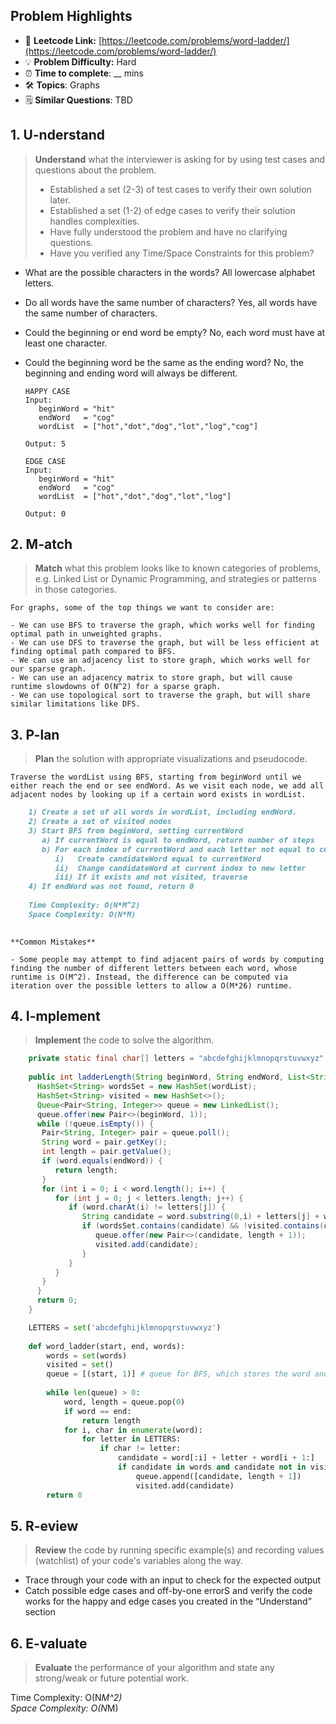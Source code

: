 ## Problem Highlights

* 🔗 **Leetcode Link:** [https://leetcode.com/problems/word-ladder/](https://leetcode.com/problems/word-ladder/)
* 💡 **Problem Difficulty:** Hard
* ⏰ **Time to complete**: __ mins
* 🛠️ **Topics**: Graphs
* 🗒️ **Similar Questions**: TBD

## 1. **U-nderstand**

> **Understand** what the interviewer is asking for by using test cases and questions about the problem.
> 
> - Established a set (2-3) of test cases to verify their own solution later.
> - Established a set (1-2) of edge cases to verify their solution handles complexities.
> - Have fully understood the problem and have no clarifying questions.
> - Have you verified any Time/Space Constraints for this problem?

- What are the possible characters in the words?
All lowercase alphabet letters.

- Do all words have the same number of characters?
Yes, all words have the same number of characters.

- Could the beginning or end word be empty?
No, each word must have at least one character.

- Could the beginning word be the same as the ending word?
No, the beginning and ending word will always be different.
    
    ```
    HAPPY CASE
    Input:
       beginWord = "hit"
       endWord   = "cog"
       wordList  = ["hot","dot","dog","lot","log","cog"]
    
    Output: 5
    
    EDGE CASE
    Input:
       beginWord = "hit"
       endWord   = "cog"
       wordList  = ["hot","dot","dog","lot","log"]
    
    Output: 0
    ```
    
## 2. M-atch

> **Match** what this problem looks like to known categories of problems, e.g. Linked List or Dynamic Programming, and strategies or patterns in those categories.
    
    For graphs, some of the top things we want to consider are:
    
    - We can use BFS to traverse the graph, which works well for finding optimal path in unweighted graphs.
    - We can use DFS to traverse the graph, but will be less efficient at finding optimal path compared to BFS.
    - We can use an adjacency list to store graph, which works well for our sparse graph.
    - We can use an adjacency matrix to store graph, but will cause runtime slowdowns of O(N^2) for a sparse graph.
    - We can use topological sort to traverse the graph, but will share similar limitations like DFS.

## 3. P-lan
    
> **Plan** the solution with appropriate visualizations and pseudocode.

    Traverse the wordList using BFS, starting from beginWord until we either reach the end or see endWord. As we visit each node, we add all adjacent nodes by looking up if a certain word exists in wordList.
    

```markdown
    1) Create a set of all words in wordList, including endWord.
    2) Create a set of visited nodes
    3) Start BFS from beginWord, setting currentWord
       a) If currentWord is equal to endWord, return number of steps
       b) For each index of currentWord and each letter not equal to currentWord at index
          i)   Create candidateWord equal to currentWord
          ii)  Change candidateWord at current index to new letter
          iii) If it exists and not visited, traverse
    4) If endWord was not found, return 0
    
    Time Complexity: O(N*M^2)
    Space Complexity: O(N*M)
    
```

    **Common Mistakes**
    
    - Some people may attempt to find adjacent pairs of words by computing finding the number of different letters between each word, whose runtime is O(M^2). Instead, the difference can be computed via iteration over the possible letters to allow a O(M*26) runtime.

## 4. I-mplement

> **Implement** the code to solve the algorithm.
    
```java
    private static final char[] letters = "abcdefghijklmnopqrstuvwxyz".toCharArray();
    
    public int ladderLength(String beginWord, String endWord, List<String> wordList) {
      HashSet<String> wordsSet = new HashSet(wordList);
      HashSet<String> visited = new HashSet<>();
      Queue<Pair<String, Integer>> queue = new LinkedList();
      queue.offer(new Pair<>(beginWord, 1));
      while (!queue.isEmpty()) {
       Pair<String, Integer> pair = queue.poll();
       String word = pair.getKey();
       int length = pair.getValue();
       if (word.equals(endWord)) {
          return length;
       }
       for (int i = 0; i < word.length(); i++) {
          for (int j = 0; j < letters.length; j++) {
             if (word.charAt(i) != letters[j]) {
                String candidate = word.substring(0,i) + letters[j] + word.substring(i+1);
                if (wordsSet.contains(candidate) && !visited.contains(candidate)) {
                   queue.offer(new Pair<>(candidate, length + 1));
                   visited.add(candidate);
                }
             }
          }
       }
      }
      return 0;
    }
```
    
```python
    LETTERS = set('abcdefghijklmnopqrstuvwxyz')
    
    def word_ladder(start, end, words):
        words = set(words)
        visited = set()
        queue = [(start, 1)] # queue for BFS, which stores the word and distance
    
        while len(queue) > 0:
            word, length = queue.pop(0)
            if word == end:
                return length
            for i, char in enumerate(word):
                for letter in LETTERS:
                    if char != letter:
                        candidate = word[:i] + letter + word[i + 1:]
                        if candidate in words and candidate not in visited:
                            queue.append([candidate, length + 1])
                            visited.add(candidate)
        return 0
```
    
## 5. R-eview
    
> **Review** the code by running specific example(s) and recording values (watchlist) of your code's variables along the way.

- Trace through your code with an input to check for the expected output
- Catch possible edge cases and off-by-one errorS and verify the code works for the happy and edge cases you created in the “Understand” section

    
## 6. E-valuate

> **Evaluate** the performance of your algorithm and state any strong/weak or future potential work.

Time Complexity: O(N*M^2)
<br>
Space Complexity: O(N*M)